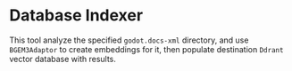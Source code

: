 # Database Indexer

This tool analyze the specified `godot.docs-xml` directory, and use `BGEM3Adaptor` to create embeddings for it, then populate destination `Ddrant` vector database with results.